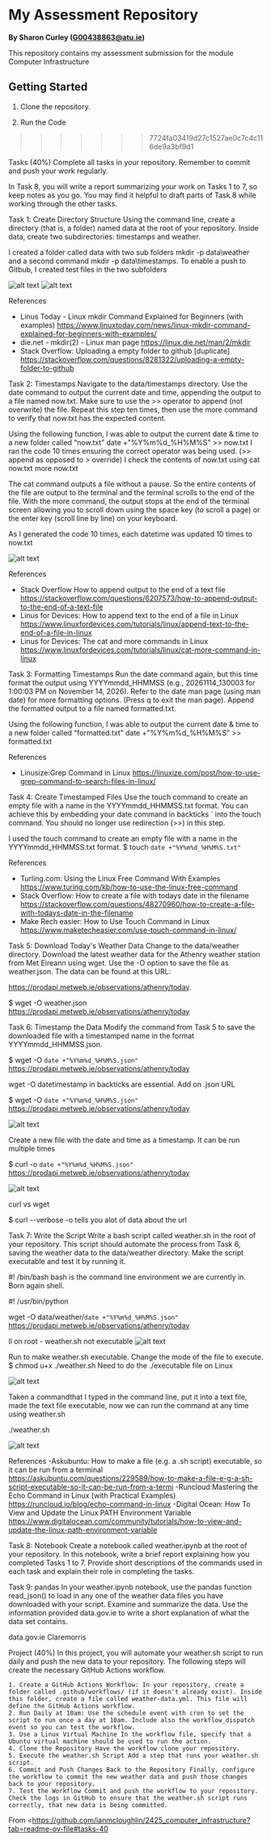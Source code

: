 # My Assessment Repository

**By Sharon Curley (G00438863@atu.ie)**

This repository contains my assessment  submission for the module Computer Infrastructure

## Getting Started

1. Clone the repository.

2. Run the Code
>>>>>>> 7724fa03419d27c1527ae0c7c4c116de9a3bf9d1




Tasks (40%)
Complete all tasks in your repository. Remember to commit and push your work regularly.

In Task 8, you will write a report summarizing your work on Tasks 1 to 7, so keep notes as you go. You may find it helpful to draft parts of Task 8 while working through the other tasks.

Task 1: Create Directory Structure
Using the command line, create a directory (that is, a folder) named data at the root of your repository. Inside data, create two subdirectories: timestamps and weather.

I created a folder called data with two sub folders mkdir -p data\weather and a second command mkdir -p data\timestamps. To enable a push to Gitbub, I created test files
in the two subfolders

![alt text](task_01.png)
![alt text](image.png)

References
- Linus Today - Linux mkdir Command Explained for Beginners (with examples)       https://www.linuxtoday.com/news/linux-mkdir-command-explained-for-beginners-with-examples/
- die.net -  mkdir(2) - Linux man page    https://linux.die.net/man/2/mkdir
- Stack Overflow:  Uploading a empty folder to github [duplicate]  https://stackoverflow.com/questions/8281322/uploading-a-empty-folder-to-github


Task 2: Timestamps
Navigate to the data/timestamps directory. Use the date command to output the current date and time, appending the output to a file named now.txt. Make sure to use the >> operator to append (not overwrite) the file. Repeat this step ten times, then use the more command to verify that now.txt has the expected content.

Using the following function, I was able to output the current date & time to a new folder called “now.txt”
date +"%Y%m%d_%H%M%S" >> now.txt
I ran the code 10 times ensuring the correct operator was being used. (>> append as opposed to > override)
I check the contents of now.txt using
cat now.txt
more now.txt

The cat command outputs a file without a pause. So the entire contents of the file are output to the terminal and the terminal scrolls to the end of the file. With the more command, the output stops at the end of the terminal screen allowing you to scroll down using the space key (to scroll a page) or the enter key (scroll line by line) on your keyboard.

As I generated the code 10 times, each datetime was updated 10 times to now.txt

![alt text](task_02.png)

References
- Stack Overflow  How to append output to the end of a text file   https://stackoverflow.com/questions/6207573/how-to-append-output-to-the-end-of-a-text-file
- Linus for Devices: How to append text to the end of a file in Linux    https://www.linuxfordevices.com/tutorials/linux/append-text-to-the-end-of-a-file-in-linux
- Linus for Devices: The cat and more commands in Linux    https://www.linuxfordevices.com/tutorials/linux/cat-more-command-in-linux


Task 3: Formatting Timestamps
Run the date command again, but this time format the output using YYYYmmdd_HHMMSS (e.g., 20261114_130003 for 1:00:03 PM on November 14, 2026). Refer to the date man page (using man date) for more formatting options. (Press q to exit the man page). Append the formatted output to a file named formatted.txt.

Using the following function, I was able to output the current date & time to a new folder called “formatted.txt”
date +"%Y%m%d_%H%M%S" >> formatted.txt

References
- Linusize:Grep Command in Linux    https://linuxize.com/post/how-to-use-grep-command-to-search-files-in-linux/


Task 4: Create Timestamped Files
Use the touch command to create an empty file with a name in the YYYYmmdd_HHMMSS.txt format. You can achieve this by embedding your date command in backticks ` into the touch command. You should no longer use redirection (>>) in this step.

I used the touch command to create an empty file with a name in the YYYYmmdd_HHMMSS.txt format. 
$ touch `date +"%Y%m%d_%H%M%S.txt"`

References
- Turling.com: Using the Linux Free Command With Examples      https://www.turing.com/kb/how-to-use-the-linux-free-command
- Stack Overflow: How to create a file with todays date in the filename  https://stackoverflow.com/questions/48270960/how-to-create-a-file-with-todays-date-in-the-filename
- Make Rech easier: How to Use Touch Command in Linux    https://www.maketecheasier.com/use-touch-command-in-linux/


Task 5: Download Today's Weather Data
Change to the data/weather directory. Download the latest weather data for the Athenry weather station from Met Eireann using wget. Use the -O <filename> option to save the file as weather.json. The data can be found at this URL:

https://prodapi.metweb.ie/observations/athenry/today.


$ wget -O weather.json https://prodapi.metweb.ie/observations/athenry/today


Task 6: Timestamp the Data
Modify the command from Task 5 to save the downloaded file with a timestamped name in the format YYYYmmdd_HHMMSS.json.


$ wget -O `date +"%Y%m%d_%H%M%S.json"` https://prodapi.metweb.ie/observations/athenry/today

wget
-O
datetimestamp in backticks are essential. Add on .json
URL

$ wget -O `date +"%Y%m%d_%H%M%S.json"` https://prodapi.metweb.ie/observations/athenry/today

![alt text](task_6_wget.png)

Create a new file with the date and time as a timestamp. It can be run multiple times

$ curl -o `date +"%Y%m%d_%H%M%S.json"` https://prodapi.metweb.ie/observations/athenry/today

![alt text](task_6_curl.png)

curl vs wget

$ curl --verbose -o
tells you alot of data about the url



Task 7: Write the Script
Write a bash script called weather.sh in the root of your repository. This script should automate the process from Task 6, saving the weather data to the data/weather directory. Make the script executable and test it by running it.

#! /bin/bash
bash is the command line environment we are currently in. Born again shell.

#! /usr/bin/python

wget -O data/weather/`date +"%Y%m%d_%H%M%S.json"` https://prodapi.metweb.ie/observations/athenry/today

ll on root - weather.sh not executable
![alt text](task_7_rw.png)

Run to make weather.sh executable. Change the mode of the file to execute.
$ chmod u+x ./weather.sh
Need to do the ./executable file on Linux

![alt text](task_7_rwx.png)

Taken a commandthat I typed in the command line, put it into a text file, made the text file executable, 
now we can run the command at any time using weather.sh

./weather.sh

![alt text](task_7_script.png)

References
-Askubuntu: How to make a file (e.g. a .sh script) executable, so it can be run from a terminal https://askubuntu.com/questions/229589/how-to-make-a-file-e-g-a-sh-script-executable-so-it-can-be-run-from-a-termi
-Runcloud:Mastering the Echo Command in Linux (with Practical Examples)  https://runcloud.io/blog/echo-command-in-linux
-Digital Ocean: How To View and Update the Linux PATH Environment Variable  https://www.digitalocean.com/community/tutorials/how-to-view-and-update-the-linux-path-environment-variable

Task 8: Notebook
Create a notebook called weather.ipynb at the root of your repository. In this notebook, write a brief report explaining how you completed Tasks 1 to 7. Provide short descriptions of the commands used in each task and explain their role in completing the tasks.

Task 9: pandas
In your weather.ipynb notebook, use the pandas function read_json() to load in any one of the weather data files you have downloaded with your script. Examine and summarize the data. Use the information provided data.gov.ie to write a short explanation of what the data set contains.

data.gov.ie
Claremorris

Project (40%)
In this project, you will automate your weather.sh script to run daily and push the new data to your repository. The following steps will create the necessary GitHub Actions workflow.

    1. Create a GitHub Actions Workflow: In your repository, create a folder called .github/workflows/ (if it doesn't already exist). Inside this folder, create a file called weather-data.yml. This file will define the GitHub Actions workflow.
    2. Run Daily at 10am: Use the schedule event with cron to set the script to run once a day at 10am. Include also the workflow_dispatch event so you can test the workflow.
    3. Use a Linux Virtual Machine In the workflow file, specify that a Ubuntu virtual machine should be used to run the action.
    4. Clone the Repository Have the workflow clone your repository.
    5. Execute the weather.sh Script Add a step that runs your weather.sh script.
    6. Commit and Push Changes Back to the Repository Finally, configure the workflow to commit the new weather data and push those changes back to your repository.
    7. Test the Workflow Commit and push the workflow to your repository. Check the logs in GitHub to ensure that the weather.sh script runs correctly, that new data is being committed.

From <https://github.com/ianmcloughlin/2425_computer_infrastructure?tab=readme-ov-file#tasks-40